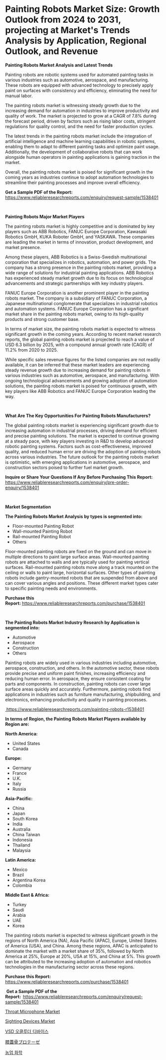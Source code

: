 <p><h1>Painting Robots Market Size: Growth Outlook from 2024 to 2031, projecting at Market's Trends Analysis by Application, Regional Outlook, and Revenue</h1></p><p><strong>Painting Robots Market Analysis and Latest Trends</strong></p>
<p><p>Painting robots are robotic systems used for automated painting tasks in various industries such as automotive, aerospace, and manufacturing. These robots are equipped with advanced technology to precisely apply paint on surfaces with consistency and efficiency, eliminating the need for manual labor.</p><p>The painting robots market is witnessing steady growth due to the increasing demand for automation in industries to improve productivity and quality of work. The market is projected to grow at a CAGR of 7.8% during the forecast period, driven by factors such as rising labor costs, stringent regulations for quality control, and the need for faster production cycles.</p><p>The latest trends in the painting robots market include the integration of artificial intelligence and machine learning capabilities in robotic systems, enabling them to adapt to different painting tasks and optimize paint usage. Additionally, the development of collaborative robots that can work alongside human operators in painting applications is gaining traction in the market.</p><p>Overall, the painting robots market is poised for significant growth in the coming years as industries continue to adopt automation technologies to streamline their painting processes and improve overall efficiency.</p></p>
<p><strong>Get a Sample PDF of the Report:&nbsp;</strong> <a href="https://www.reliableresearchreports.com/enquiry/request-sample/1538401">https://www.reliableresearchreports.com/enquiry/request-sample/1538401</a></p>
<p>&nbsp;</p>
<p><strong>Painting Robots Major Market Players</strong></p>
<p><p>The painting robots market is highly competitive and is dominated by key players such as ABB Robotics, FANUC Europe Corporation, Kawasaki Robotics GmbH, KUKA Roboter GmbH, and YASKAWA. These companies are leading the market in terms of innovation, product development, and market presence.</p><p>Among these players, ABB Robotics is a Swiss-Swedish multinational corporation that specializes in robotics, automation, and power grids. The company has a strong presence in the painting robots market, providing a wide range of solutions for industrial painting applications. ABB Robotics has experienced steady market growth due to its focus on technological advancements and strategic partnerships with key industry players.</p><p>FANUC Europe Corporation is another prominent player in the painting robots market. The company is a subsidiary of FANUC Corporation, a Japanese multinational conglomerate that specializes in industrial robotics and automation systems. FANUC Europe Corporation has a significant market share in the painting robots market, owing to its high-quality products and strong customer base.</p><p>In terms of market size, the painting robots market is expected to witness significant growth in the coming years. According to recent market research reports, the global painting robots market is projected to reach a value of USD 6.3 billion by 2025, with a compound annual growth rate (CAGR) of 11.2% from 2020 to 2025.</p><p>While specific sales revenue figures for the listed companies are not readily available, it can be inferred that these market leaders are experiencing steady revenue growth due to increasing demand for painting robots in various industries such as automotive, aerospace, and manufacturing. With ongoing technological advancements and growing adoption of automation solutions, the painting robots market is poised for continuous growth, with key players like ABB Robotics and FANUC Europe Corporation leading the way.</p></p>
<p>&nbsp;</p>
<p><strong>What Are The Key Opportunities For Painting Robots Manufacturers?</strong></p>
<p><p>The global painting robots market is experiencing significant growth due to increasing automation in industrial processes, driving demand for efficient and precise painting solutions. The market is expected to continue growing at a steady pace, with key players investing in R&D to develop advanced robotic painting systems. Factors such as cost-effectiveness, improved quality, and reduced human error are driving the adoption of painting robots across various industries. The future outlook for the painting robots market is optimistic, with emerging applications in automotive, aerospace, and construction sectors poised to further fuel market growth.</p></p>
<p><strong>Inquire or Share Your Questions If Any Before Purchasing This Report:</strong> <a href="https://www.reliableresearchreports.com/enquiry/pre-order-enquiry/1538401">https://www.reliableresearchreports.com/enquiry/pre-order-enquiry/1538401</a></p>
<p>&nbsp;</p>
<p><strong>Market Segmentation</strong></p>
<p><strong>The Painting Robots Market Analysis by types is segmented into:</strong></p>
<p><ul><li>Floor-mounted Painting Robot</li><li>Wall-mounted Painting Robot</li><li>Rail-mounted Painting Robot</li><li>Others</li></ul></p>
<p><p>Floor-mounted painting robots are fixed on the ground and can move in multiple directions to paint large surface areas. Wall-mounted painting robots are attached to walls and are typically used for painting vertical surfaces. Rail-mounted painting robots move along a track mounted on the ceiling or walls to paint large, horizontal surfaces. Other types of painting robots include gantry-mounted robots that are suspended from above and can cover various angles and positions. These different market types cater to specific painting needs and environments.</p></p>
<p><strong>Purchase this Report:&nbsp;</strong><a href="https://www.reliableresearchreports.com/purchase/1538401">https://www.reliableresearchreports.com/purchase/1538401</a></p>
<p>&nbsp;</p>
<p><strong>The Painting Robots Market Industry Research by Application is segmented into:</strong></p>
<p><ul><li>Automotive</li><li>Aerospace</li><li>Construction</li><li>Others</li></ul></p>
<p><p>Painting robots are widely used in various industries including automotive, aerospace, construction, and others. In the automotive sector, these robots provide precise and uniform paint finishes, increasing efficiency and reducing human error. In aerospace, they ensure consistent coating for parts and components. In construction, painting robots can cover large surface areas quickly and accurately. Furthermore, painting robots find applications in industries such as furniture manufacturing, shipbuilding, and electronics, enhancing productivity and quality in painting processes.</p></p>
<p><a href="https://www.reliableresearchreports.com/painting-robots-r1538401">&nbsp;https://www.reliableresearchreports.com/painting-robots-r1538401</a></p>
<p><strong>In terms of Region, the Painting Robots Market Players available by Region are:</strong></p>
<p>
    <p> <strong> North America: </strong>
        <ul>
            <li>United States</li>
            <li>Canada</li>
        </ul>
        </p> 
    <p> <strong> Europe: </strong>
        <ul>
            <li>Germany</li>
            <li>France</li>
            <li>U.K.</li>
            <li>Italy</li>
            <li>Russia</li>
        </ul>
        </p> 
    <p> <strong> Asia-Pacific: </strong>
        <ul>
            <li>China</li>
            <li>Japan</li>
            <li>South Korea</li>
            <li>India</li>
            <li>Australia</li>
            <li>China Taiwan</li>
            <li>Indonesia</li>
            <li>Thailand</li>
            <li>Malaysia</li>
        </ul>
        </p> 
    <p> <strong> Latin America: </strong>
        <ul>
            <li>Mexico</li>
            <li>Brazil</li>
            <li>Argentina Korea</li>
            <li>Colombia</li>
        </ul>
        </p> 
    <p> <strong> Middle East & Africa: </strong>
        <ul>
            <li>Turkey</li>
            <li>Saudi</li>
            <li>Arabia</li>
            <li>UAE</li>
            <li>Korea</li>
        </ul>
    </p>
    </p>
<p><p>The painting robots market is expected to witness significant growth in the regions of North America (NA), Asia Pacific (APAC), Europe, United States of America (USA), and China. Among these regions, APAC is anticipated to dominate the market with a market share of 35%, followed by North America at 25%, Europe at 20%, USA at 15%, and China at 5%. This growth can be attributed to the increasing adoption of automation and robotics technologies in the manufacturing sector across these regions.</p></p>
<p><strong>Purchase this Report: </strong><a href="https://www.reliableresearchreports.com/purchase/1538401">https://www.reliableresearchreports.com/purchase/1538401</a></p>
<p>&nbsp;<strong>Get a Sample PDF of the Report:&nbsp;&nbsp;</strong><a href="https://www.reliableresearchreports.com/enquiry/request-sample/1538401">https://www.reliableresearchreports.com/enquiry/request-sample/1538401</a></p>
<p><strong></strong></p>
<p><p><a href="https://www.linkedin.com/pulse/analyzing-throat-microphone-market-global-industry-perspective-zknlf?trackingId=VLoknNUcpTfLIzLGwawiaQ%3D%3D">Throat Microphone Market</a></p><p><a href="https://www.linkedin.com/pulse/sighting-devices-market-comprehensive-assessment-type-application-ayrqc?trackingId=mqf%2BICyR%2FuntxvJHCrATDg%3D%3D">Sighting Devices Market</a></p><p><a href="https://medium.com/@tom.hiffer/vsd-%EC%98%A4%ED%81%B4%EB%A3%A8%EB%8D%94-%EC%9E%A5%EC%B9%98-%EC%8B%9C%EC%9E%A5-%EC%97%B0%EA%B5%AC-%EB%B3%B4%EA%B3%A0%EC%84%9C-%EA%B7%B8-%EC%97%AD%EC%82%AC-%EB%B0%8F-2024%EB%85%84%EB%B6%80%ED%84%B0-2031%EB%85%84%EA%B9%8C%EC%A7%80%EC%9D%98-%EC%98%88%EC%B8%A1-7cee1e99f26a">VSD 오클루더 디바이스</a></p><p><a href="https://github.com/AriMuller2009/Market-Research-Report-List-1/blob/main/342788131359.md">膝蓋骨プロテーゼ</a></p><p><a href="https://medium.com/@evo032/%EB%86%8D%EC%97%85-%ED%99%94%ED%95%99-%EC%8B%9C%EC%9E%A5-2031%EB%85%84%EA%B9%8C%EC%A7%80%EC%9D%98-%ED%8A%B8%EB%A0%8C%EB%93%9C-%EC%98%88%EC%B8%A1-%EB%B0%8F-%EA%B2%BD%EC%9F%81-%EB%B6%84%EC%84%9D-58c4ecca07a5">농업 화학</a></p></p>
